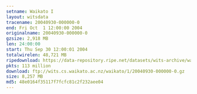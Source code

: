 ```yaml
---
setname: Waikato I
layout: witsdata
tracename: 20040930-000000-0
end: Fri Oct  1 12:00:00 2004
originalname: 20040930-000000-0
gzsize: 2,918 MB
len: 24:00:00
start: Thu Sep 30 12:00:01 2004
totalwirelen: 48,721 MB
ripedownload: https://data-repository.ripe.net/datasets/wits-archive/waikato/1/20040930-000000-0.gz
pkts: 113 million
download: ftp://wits.cs.waikato.ac.nz/waikato/1/20040930-000000-0.gz
size: 8,257 MB
md5: 48e0164f35117f7fcfc81c2f232aee04
---
```


